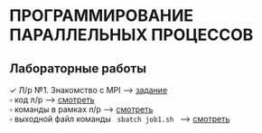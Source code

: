 # ПРОГРАММИРОВАНИЕ ПАРАЛЛЕЛЬНЫХ ПРОЦЕССОВ
## Лабораторные работы
✓ Л/р №1. Знакомство с MPI --> [задание](https://github.com/ONDubovickaya/bmstu-ppp/blob/main/labs/lab1-hello/README.md) <br />
  ▫️ код л/р --> [смотреть](https://github.com/ONDubovickaya/bmstu-ppp/blob/main/labs/lab1-hello/mpi_hello.c) <br />
  ▫️ команды в рамках л/р --> [смотреть](https://github.com/ONDubovickaya/bmstu-ppp/blob/main/labs/lab1-hello/commands.txt) <br />
  ▫️ выходной файл команды  ```  sbatch job1.sh  ```  --> [смотреть](https://github.com/ONDubovickaya/bmstu-ppp/blob/main/labs/lab1-hello/slurm-15601.out) <br />

